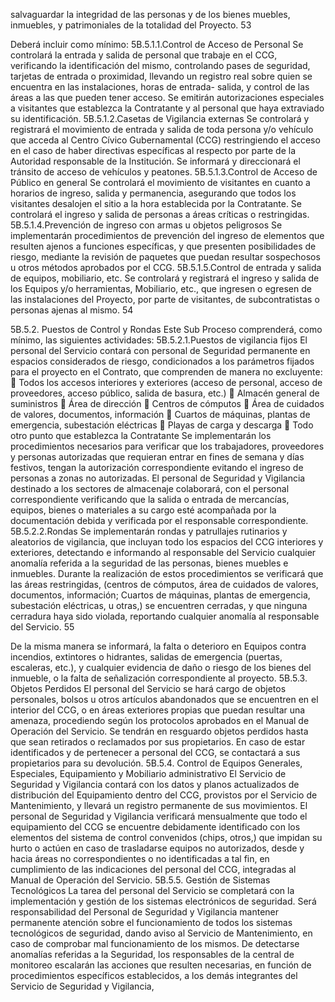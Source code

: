 salvaguardar la integridad de las personas y de los bienes muebles, inmuebles, y
patrimoniales de la totalidad del Proyecto.
53

Deberá incluir como mínimo:
5B.5.1.1.Control de Acceso de Personal
Se controlará la entrada y salida de personal que trabaje en el CCG, verificando la
identificación del mismo, controlando pases de seguridad, tarjetas de entrada o proximidad,
llevando un registro real sobre quien se encuentra en las instalaciones, horas de entrada-
salida, y control de las áreas a las que pueden tener acceso.
Se emitirán autorizaciones especiales a visitantes que establezca la Contratante y al
personal que haya extraviado su identificación.
5B.5.1.2.Casetas de Vigilancia externas
Se controlará y registrará el movimiento de entrada y salida de toda persona y/o vehículo
que acceda al Centro Cívico Gubernamental (CCG) restringiendo el acceso en el caso de
haber directivas específicas al respecto por parte de la Autoridad responsable de la
Institución.
Se informará y direccionará el tránsito de acceso de vehículos y peatones.
5B.5.1.3.Control de Acceso de Público en general
Se controlará el movimiento de visitantes en cuanto a horarios de ingreso, salida y
permanencia, asegurando que todos los visitantes desalojen el sitio a la hora establecida por
la Contratante.
Se controlará el ingreso y salida de personas a áreas críticas o restringidas.
5B.5.1.4.Prevención de ingreso con armas u objetos peligrosos
Se implementarán procedimientos de prevención del ingreso de elementos que resulten
ajenos a funciones específicas, y que presenten posibilidades de riesgo, mediante la revisión
de paquetes que puedan resultar sospechosos u otros métodos aprobados por el CCG.
5B.5.1.5.Control de entrada y salida de equipos, mobiliario, etc.
Se controlará y registrará el ingreso y salida de los Equipos y/o herramientas, Mobiliario,
etc., que ingresen o egresen de las instalaciones del Proyecto, por parte de visitantes, de
subcontratistas o personas ajenas al mismo.
54

5B.5.2. Puestos de Control y Rondas
Este Sub Proceso comprenderá, como mínimo, las siguientes actividades:
5B.5.2.1.Puestos de vigilancia fijos
El personal del Servicio contará con personal de Seguridad permanente en espacios
considerados de riesgo, condicionados a los parámetros fijados para el proyecto en el
Contrato, que comprenden de manera no excluyente:
 Todos los accesos interiores y exteriores (acceso de personal, acceso de
proveedores, acceso público, salida de basura, etc.)
 Almacén general de suministros
 Área de dirección
 Centros de cómputos
 Área de cuidados de valores, documentos, información
 Cuartos de máquinas, plantas de emergencia, subestación eléctricas
 Playas de carga y descarga
 Todo otro punto que establezca la Contratante
Se implementarán los procedimientos necesarios para verificar que los trabajadores,
proveedores y personas autorizadas que requieran entrar en fines de semana y días
festivos, tengan la autorización correspondiente evitando el ingreso de personas a zonas no
autorizadas.
El personal de Seguridad y Vigilancia destinado a los sectores de almacenaje colaborará,
con el personal correspondiente verificando que la salida o entrada de mercancías, equipos,
bienes o materiales a su cargo esté acompañada por la documentación debida y verificada
por el responsable correspondiente.
5B.5.2.2.Rondas
Se implementarán rondas y patrullajes rutinarios y aleatorios de vigilancia, que incluyan todo
los espacios del CCG interiores y exteriores, detectando e informando al responsable del
Servicio cualquier anomalía referida a la seguridad de las personas, bienes muebles e
inmuebles.
Durante la realización de estos procedimientos se verificará que las áreas restringidas,
(centros de cómputos, área de cuidados de valores, documentos, información; Cuartos de
máquinas, plantas de emergencia, subestación eléctricas, u otras,) se encuentren cerradas,
y que ninguna cerradura haya sido violada, reportando cualquier anomalía al responsable
del Servicio.
55

De la misma manera se informará, la falta o deterioro en Equipos contra incendios,
extintores o hidrantes, salidas de emergencia (puertas, escaleras, etc.), y cualquier
evidencia de daño o riesgo de los bienes del inmueble, o la falta de señalización
correspondiente al proyecto.
5B.5.3. Objetos Perdidos
El personal del Servicio se hará cargo de objetos personales, bolsos u otros artículos
abandonados que se encuentren en el interior del CCG, o en áreas exteriores propias que
puedan resultar una amenaza, procediendo según los protocolos aprobados en el Manual de
Operación del Servicio.
Se tendrán en resguardo objetos perdidos hasta que sean retirados o reclamados por sus
propietarios. En caso de estar identificados y de pertenecer a personal del CCG, se
contactará a sus propietarios para su devolución.
5B.5.4. Control de Equipos Generales, Especiales, Equipamiento y Mobiliario
administrativo
El Servicio de Seguridad y Vigilancia contará con los datos y planos actualizados de
distribución del Equipamiento dentro del CCG, provistos por el Servicio de Mantenimiento, y
llevará un registro permanente de sus movimientos.
El personal de Seguridad y Vigilancia verificará mensualmente que todo el equipamiento del
CCG se encuentre debidamente identificado con los elementos del sistema de control
convenidos (chips, otros,) que impidan su hurto o actúen en caso de trasladarse equipos no
autorizados, desde y hacia áreas no correspondientes o no identificadas a tal fin, en
cumplimiento de las indicaciones del personal del CCG, integradas al Manual de Operación
del Servicio.
5B.5.5. Gestión de Sistemas Tecnológicos
La tarea del personal del Servicio se completará con la implementación y gestión de los
sistemas electrónicos de seguridad.
Será responsabilidad del Personal de Seguridad y Vigilancia mantener permanente atención
sobre el funcionamiento de todos los sistemas tecnológicos de seguridad, dando aviso al
Servicio de Mantenimiento, en caso de comprobar mal funcionamiento de los mismos.
De detectarse anomalías referidas a la Seguridad, los responsables de la central de
monitoreo escalarán las acciones que resulten necesarias, en función de procedimientos
específicos establecidos, a los demás integrantes del Servicio de Seguridad y Vigilancia,
